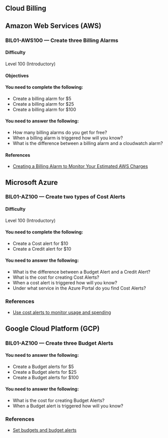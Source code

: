## Cloud Billing

## Amazon Web Services (AWS)

### BIL01-AWS100 — Create three Billing Alarms 

#### Difficulty
Level 100 (Introductory)

#### Objectives

####  You need to complete the following:

* Create a billing alarm for $5
* Create a billing alarm for $25
* Create a billing alarm for $100

####  You need to answer the following: 

* How many billing alarms do you get for free?
* When a billing alarm is triggered how will you know?
* What is the difference between a billing alarm and a cloudwatch alarm?

#### References

* [Creating a Billing Alarm to Monitor Your Estimated AWS Charges](https://docs.aws.amazon.com/AmazonCloudWatch/latest/monitoring/monitor_estimated_charges_with_cloudwatch.html)

## Microsoft Azure


### BIL01-AZ100 — Create two types of Cost Alerts

#### Difficulty
Level 100 (Introductory)

#### You need to complete the following:

* Create a Cost alert for $10
* Create a Credit alert for $10

#### You need to answer the following: 

* What is the difference between a Budget Alert and a Credit Alert?
* What is the cost for creating Cost Alerts?
* When a cost alert is triggered how will you know?
* Under what service in the Azure Portal do you find Cost Alerts?

### References

* [Use cost alerts to monitor usage and spending](https://docs.microsoft.com/en-us/azure/cost-management-billing/costs/cost-mgt-alerts-monitor-usage-spending)

## Google Cloud Platform (GCP)

### BIL01-AZ100 — Create three Budget Alerts

####  You need to answer the following: 

* Create a Budget alerts for $5
* Create a Budget alerts for $25
* Create a Budget alerts for $100

#### You need to answer the following: 

* What is the cost for creating Budget Alerts?
* When a Budget alert is triggered how will you know?

### References

* [Set budgets and budget alerts](https://cloud.google.com/billing/docs/how-to/budgets)

